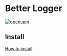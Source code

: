 # Better Logger

[![openupm](https://img.shields.io/npm/v/com.tdw.better.logger?label=openupm&registry_uri=https://package.openupm.com)](https://openupm.com/packages/com.tdw.better.logger/)

## Install
[How to install](https://github.com/uurha/BetterPluginCollection/wiki/How-to-install)
